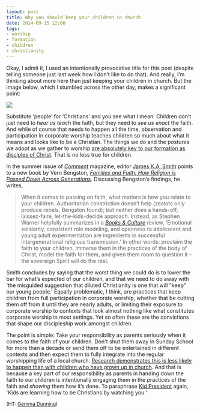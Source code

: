 ```yaml
---
layout: post
title: Why you should keep your children in church
date: 2014-09-15 12:00
tags:
- worship
- formation
- children
- christianity
---
```

Okay, I admit it, I used an intentionally provocative title for this post (despite telling someone just last week how I don’t like to do that). And really, I’m thinking about more here than just keeping your children in church. But the image below, which I stumbled across the other day, makes a significant point:

<p><img src="https://dl.dropboxusercontent.com/u/3897986/Jake%20Blog%20Images/Kid-presidentBv_re97IIAAkNxG.jpg_large.jpg" ></p>

Substitute ‘people’ for ‘Christians’ and you see what I mean. Children don’t just need to *hear us teach* the faith, but they need to *see us enact* the faith. And while of course that needs to happen all the time, observation and participation in corporate worship teaches children so much about what it means and looks like to be a Christian. The things we do and the postures we adopt as we gather to worship [are absolutely key to our formation as disciples of Christ](http://blog.jakebelder.com/post/james-k.a.-smith-on-the-formcontent-distinction-in-contemporary-worship). That is no less true for children.

In the summer issue of *[Comment](http://www.cardus.ca/comment/print_issues/4229/)* magazine, editor [James K.A. Smith](http://twitter.com/james_ka_smith) points to a new book by Vern Bengston, *[Families and Faith: How Religion is Passed Down Across Generations](http://www.amazon.co.uk/gp/product/0199948658/ref=as_li_tl?ie=UTF8&camp=1634&creative=19450&creativeASIN=0199948658&linkCode=as2&tag=jakebeldercom-21&linkId=OAKRHBNJMZH5IXBC)*. Discussing Bengston’s findings, he writes,

<blockquote>
When it comes to passing on faith, what matters is how you relate to your children. Authoritarian constriction doesn’t help (zealots only produce rebels, Bengston found); but neither does a hands-off, laissez-faire, let-the-kids-decide approach. Instead, as Stephen Warner helpfully summarizes in a <em><a href="http://www.booksandculture.com">Books & Culture</a></em> review, ‘Emotional solidarity, consistent role modeling, and openness to adolescent and young adult experimentation are ingredients in successful intergenerational religious transmission.’ In other words: proclaim the faith to your children, immerse them in the practices of the body of Christ, model the faith for them, and given them room to question it – the sovereign Spirit will do the rest.
</blockquote>

Smith concludes by saying that the worst thing we could do is to lower the bar for what’s expected of our children, and that we need to do away with 'the misguided suggestion that diluted Christianity is one that will "keep" our young people.' Equally problematic, I think, are practices that keep children from full participation in corporate worship, whether that be cutting them off from it until they are nearly adults, or limiting their exposure to corporate worship to contexts that look almost nothing like what constitutes corporate worship in most settings. Yet so often these are the convictions that shape our discipleship work amongst children.

The point is simple: Take your responsibility as parents seriously when it comes to the faith of your children. Don't shut them away in Sunday School for more than a decade or send them off to be entertained in different contexts and then expect them to fully integrate into the regular worshipping life of a local church. [Research demonstrates this is less likely to happen than with children who have grown up in church](http://www.metrowestdailynews.com/article/20091010/News/310109986). And that is because a key part of our responsibility as parents in handing down the faith to our children is intentionally engaging them in the practices of the faith and *showing* them how it’s done. To paraphrase [Kid President](http://kidpresident.com) again, 'Kids are learning how to be Christians by watching you.'

<span style="font-size:small">(HT: [Gemma Dunning](https://twitter.com/gemmadunning/status/504380601685008385))</span>
